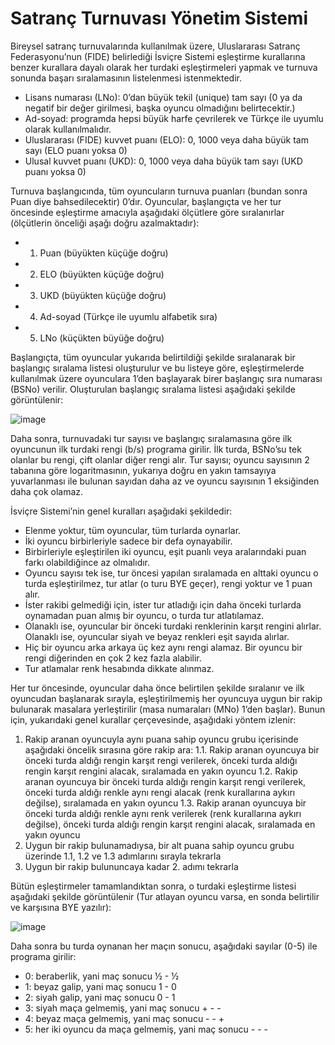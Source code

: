 # Satranç Turnuvası Yönetim Sistemi

Bireysel satranç turnuvalarında kullanılmak üzere, Uluslararası Satranç Federasyonu’nun (FIDE)
belirlediği İsviçre Sistemi eşleştirme kurallarına benzer kurallara dayalı olarak her turdaki
eşleştirmeleri yapmak ve turnuva sonunda başarı sıralamasının listelenmesi istenmektedir.

- Lisans numarası (LNo): 0’dan büyük tekil (unique) tam sayı (0 ya da negatif bir değer girilmesi, başka oyuncu olmadığını belirtecektir.)
- Ad-soyad: programda hepsi büyük harfe çevrilerek ve Türkçe ile uyumlu olarak kullanılmalıdır.
- Uluslararası (FIDE) kuvvet puanı (ELO): 0, 1000 veya daha büyük tam sayı (ELO puanı yoksa 0)
- Ulusal kuvvet puanı (UKD): 0, 1000 veya daha büyük tam sayı (UKD puanı yoksa 0)

Turnuva başlangıcında, tüm oyuncuların turnuva puanları (bundan sonra Puan diye
bahsedilecektir) 0’dır. Oyuncular, başlangıçta ve her tur öncesinde eşleştirme amacıyla aşağıdaki
ölçütlere göre sıralanırlar (ölçütlerin önceliği aşağı doğru azalmaktadır):

- 1. Puan (büyükten küçüğe doğru)
- 2. ELO (büyükten küçüğe doğru)
- 3. UKD (büyükten küçüğe doğru)
- 4. Ad-soyad (Türkçe ile uyumlu alfabetik sıra)
- 5. LNo (küçükten büyüğe doğru)

Başlangıçta, tüm oyuncular yukarıda belirtildiği şekilde sıralanarak bir başlangıç sıralama listesi
oluşturulur ve bu listeye göre, eşleştirmelerde kullanılmak üzere oyunculara 1’den başlayarak
birer başlangıç sıra numarası (BSNo) verilir. Oluşturulan başlangıç sıralama listesi aşağıdaki
şekilde görüntülenir:

![image](https://user-images.githubusercontent.com/57726183/156373469-720c4af6-4fea-46f7-b1c1-2930c1708c9a.png)

Daha sonra, turnuvadaki tur sayısı ve başlangıç sıralamasına göre ilk oyuncunun ilk turdaki rengi
(b/s) programa girilir. İlk turda, BSNo’su tek olanlar bu rengi, çift olanlar diğer rengi alır. Tur
sayısı; oyuncu sayısının 2 tabanına göre logaritmasının, yukarıya doğru en yakın tamsayıya
yuvarlanması ile bulunan sayıdan daha az ve oyuncu sayısının 1 eksiğinden daha çok olamaz.

İsviçre Sistemi’nin genel kuralları aşağıdaki şekildedir:
- Elenme yoktur, tüm oyuncular, tüm turlarda oynarlar.
- İki oyuncu birbirleriyle sadece bir defa oynayabilir.
- Birbirleriyle eşleştirilen iki oyuncu, eşit puanlı veya aralarındaki puan farkı olabildiğince
az olmalıdır.
- Oyuncu sayısı tek ise, tur öncesi yapılan sıralamada en alttaki oyuncu o turda eşleştirilmez,
tur atlar (o turu BYE geçer), rengi yoktur ve 1 puan alır.
- İster rakibi gelmediği için, ister tur atladığı için daha önceki turlarda oynamadan puan
almış bir oyuncu, o turda tur atlatılamaz.
- Olanaklı ise, oyuncular bir önceki turdaki renklerinin karşıt rengini alırlar. Olanaklı ise,
oyuncular siyah ve beyaz renkleri eşit sayıda alırlar.
- Hiç bir oyuncu arka arkaya üç kez aynı rengi alamaz. Bir oyuncu bir rengi diğerinden en
çok 2 kez fazla alabilir.
- Tur atlamalar renk hesabında dikkate alınmaz.

Her tur öncesinde, oyuncular daha önce belirtilen şekilde sıralanır ve ilk oyuncudan başlanarak
sırayla, eşleştirilmemiş her oyuncuya uygun bir rakip bulunarak masalara yerleştirilir (masa
numaraları (MNo) 1’den başlar). Bunun için, yukarıdaki genel kurallar çerçevesinde, aşağıdaki
yöntem izlenir:
1. Rakip aranan oyuncuyla aynı puana sahip oyuncu grubu içerisinde aşağıdaki öncelik
sırasına göre rakip ara:
1.1. Rakip aranan oyuncuya bir önceki turda aldığı rengin karşıt rengi verilerek, önceki turda
aldığı rengin karşıt rengini alacak, sıralamada en yakın oyuncu
1.2. Rakip aranan oyuncuya bir önceki turda aldığı rengin karşıt rengi verilerek, önceki turda
aldığı renkle aynı rengi alacak (renk kurallarına aykırı değilse), sıralamada en yakın
oyuncu
1.3. Rakip aranan oyuncuya bir önceki turda aldığı renkle aynı renk verilerek (renk kurallarına
aykırı değilse), önceki turda aldığı rengin karşıt rengini alacak, sıralamada en yakın
oyuncu
2. Uygun bir rakip bulunamadıysa, bir alt puana sahip oyuncu grubu üzerinde 1.1, 1.2 ve 1.3
adımlarını sırayla tekrarla
3. Uygun bir rakip bulununcaya kadar 2. adımı tekrarla

Bütün eşleştirmeler tamamlandıktan sonra, o turdaki eşleştirme listesi aşağıdaki şekilde
görüntülenir (Tur atlayan oyuncu varsa, en sonda belirtilir ve karşısına BYE yazılır):

![image](https://user-images.githubusercontent.com/57726183/156373692-2672f95b-5328-419a-90ab-21e40f8bfe74.png)

Daha sonra bu turda oynanan her maçın sonucu, aşağıdaki sayılar (0-5) ile programa girilir:
- 0: beraberlik, yani maç sonucu ½ - ½
- 1: beyaz galip, yani maç sonucu 1 - 0
- 2: siyah galip, yani maç sonucu 0 - 1
- 3: siyah maça gelmemiş, yani maç sonucu + - -
- 4: beyaz maça gelmemiş, yani maç sonucu - - +
- 5: her iki oyuncu da maça gelmemiş, yani maç sonucu - - -


